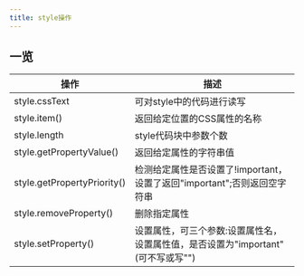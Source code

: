 ```yaml
---
title: style操作
---
```

## 一览

| 操作 | 描述 |
| --- | --- |
| style.cssText | 可对style中的代码进行读写 |
| style.item() | 返回给定位置的CSS属性的名称 |
| style.length | style代码块中参数个数 |
| style.getPropertyValue() | 返回给定属性的字符串值 |
| style.getPropertyPriority() | 检测给定属性是否设置了!important，设置了返回"important";否则返回空字符串 |
| style.removeProperty() | 删除指定属性 |
| style.setProperty() | 设置属性，可三个参数:设置属性名，设置属性值，是否设置为"important"(可不写或写"") |
